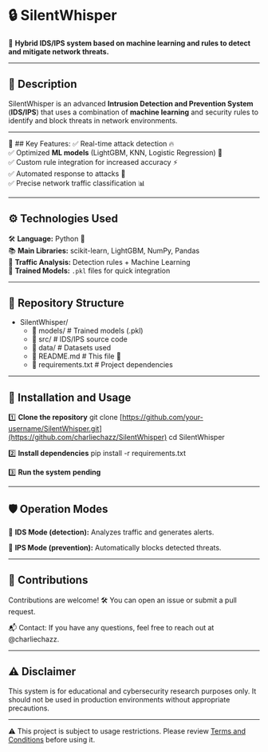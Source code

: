 # 🔒 SilentWhisper  
🚀 **Hybrid IDS/IPS system based on machine learning and rules to detect and mitigate network threats.**  

---

## 📌 Description  
SilentWhisper is an advanced **Intrusion Detection and Prevention System** (**IDS/IPS**) that uses a combination of **machine learning** and security rules to identify and block threats in network environments.  

---

🔹 ## Key Features:
✅ Real-time attack detection 🔥  
✅ Optimized **ML models** (LightGBM, KNN, Logistic Regression) 🤖  
✅ Custom rule integration for increased accuracy ⚡  
✅ Automated response to attacks 🚨  
✅ Precise network traffic classification 📊  

---

## ⚙️ Technologies Used  
🛠️ **Language:** Python 🐍  
📚 **Main Libraries:** scikit-learn, LightGBM, NumPy, Pandas  
📡 **Traffic Analysis:** Detection rules + Machine Learning  
📁 **Trained Models:** `.pkl` files for quick integration  

---

## 📂 Repository Structure

- SilentWhisper/
  - 📁 models/             # Trained models (.pkl)
  - 📁 src/                # IDS/IPS source code
  - 📁 data/               # Datasets used
  - 📄 README.md           # This file 📌
  - 📄 requirements.txt    # Project dependencies

---

## 🚀 Installation and Usage  

1️⃣ **Clone the repository**
    git clone [https://github.com/your-username/SilentWhisper.git](https://github.com/charliechazz/SilentWhisper)
    cd SilentWhisper
    
2️⃣ **Install dependencies**
    pip install -r requirements.txt
    
3️⃣ **Run the system**
    **pending**

---

## 🛡️ Operation Modes

📡 **IDS Mode (detection):** Analyzes traffic and generates alerts. 

🛑 **IPS Mode (prevention):** Automatically blocks detected threats. 

---

## 📢 Contributions

Contributions are welcome! 🛠️ You can open an issue or submit a pull request.

📬 Contact: If you have any questions, feel free to reach out at @charliechazz.

---

## ⚠️ Disclaimer

This system is for educational and cybersecurity research purposes only. It should not be used in production environments without appropriate precautions.

---

⚠️ This project is subject to usage restrictions. Please review [Terms and Conditions](TERMS.md) before using it.
